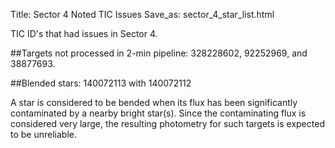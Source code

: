 Title: Sector 4 Noted TIC Issues
Save_as: sector_4_star_list.html


TIC ID's that had issues in Sector 4.

##Targets not processed in 2-min pipeline:
328228602, 92252969, and 38877693.

##Blended stars:
140072113 with 140072112

A star is considered to be bended when its flux has been significantly contaminated by a nearby bright star(s). Since the contaminating flux is considered very large, the resulting photometry for such targets is expected to be unreliable.
